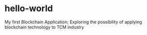 # hello-world
My first Blockchain Application; 
Exploring the possibility of applying blockchain technology to TCM industry
